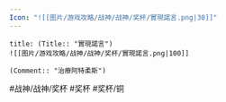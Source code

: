 ```yaml
---
Icon: "![[图片/游戏攻略/战神/战神/奖杯/實現諾言.png|30]]"
---
```

```ad-common-bronze-trophy
title: (Title:: "實現諾言")
![[图片/游戏攻略/战神/战神/奖杯/實現諾言.png|100]]

(Comment:: "治療阿特柔斯")
```

#战神/战神/奖杯 #奖杯 #奖杯/铜
